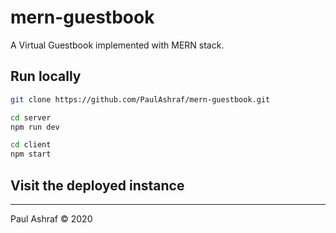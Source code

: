 # mern-guestbook
A Virtual Guestbook implemented with MERN stack. 

## Run locally

```bash
git clone https://github.com/PaulAshraf/mern-guestbook.git
```

```bash
cd server
npm run dev
```

```bash
cd client
npm start
```

## Visit the deployed instance



---

Paul Ashraf © 2020